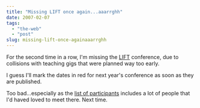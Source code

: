 ```yaml
---
title: "Missing LIFT once again...aaarrghh"
date: 2007-02-07
tags: 
  - "the-web"
  - "post"
slug: missing-lift-once-againaaarrghh
---
```


For the second time in a row, I'm missing the [LIFT](http://liftconference.com) conference, due to collisions with teaching gigs that were planned way too early.

I guess I'll mark the dates in red for next year's conference as soon as they are published.

Too bad...especially as the [list of participants](http://liftconference.com/2007/people/participants) includes a lot of people that I'd haved loved to meet there. Next time.
